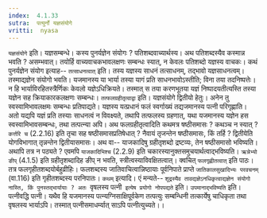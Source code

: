 ```yaml
---
index:  4.1.33
sutra:  पत्युर्नो यज्ञसंयोगे
vritti:  nyasa
---
```


`यज्ञसंयोगे` इति। यज्ञसम्बन्धे। कस्य पुनर्यज्ञेन संयोगः ? पतिशब्दवाच्यार्थस्य। अथ पतिशब्दस्यैव कस्मान्न भवति ? असम्भवात्। तयोर्हि वाच्यवाचकभावलक्षणः सम्बन्धः स्यात्, न केवलः पतिशब्दो यज्ञस्य वाचकः। कथं पुनर्यज्ञेन संयोग इत्याह-- `तत्साधनत्वात्` इति। तस्य यज्ञस्य साधनं तत्साधनम्, तद्भावो यज्ञसाधनत्वम्। तस्माद्यज्ञेन संयोगो भवति। यजमानस्य या भार्या तस्या यागं प्रति साधनभावोऽस्तीति; विना तया तदनिष्पत्तेः। न हि भार्याविरहितस्त्रैर्णिकः केवलो यज्ञेऽधिक्रियते। तस्मात् स तया करणभूतया यज्ञं निष्पादयतीत्यस्ति तस्या यज्ञेन सह क्रियाकारकलक्षणः सम्बन्धः। `तत्फलग्रहीतृत्वाद्वा` इति। यज्ञसंयोगे द्वितीयो हेतुः। अनेन तु स्वस्वामिभावलक्षमः सम्बन्धः प्रतिपाद्यते। यज्ञस्य यत्प्रधानं फलं स्वर्गाख्यं तद्यजमानस्य पत्नी परिगृह्णाति। अतो यद्यपि यज्ञं प्रति तस्याः साधनत्वं न विवक्ष्यते, तथापि तत्फलस्य ग्रहणात्, यथा यजमानस्य यज्ञेन हस स्वस्वामिभावसम्बन्धः, तथा तत्पत्न्या अपि। अथ फलग्रहीतृत्वादिति कथमत्र षष्ठीसमासः ? कथञ्च न स्यात् ? `कर्त्तरि च` (2.2.16) इति तृचा सह षष्ठीसमासप्रतिषेधात् ? नैवायं तृजन्तेन षष्ठीसमासः, किं तर्हि ? द्वितीयेति योगविभागात् तृन्नन्तेन द्वितीयासमासः। अथ वा-- याजकादिषु ग्रहीतृशब्दो द्रष्टव्यः, तेन षष्ठीसमासो भविष्यति। अथापि तत्र न पठ्यते ? एवमपि `याजकादिभिश्च` (2.2.9) इति चकारस्यानुक्तसमुचयार्थत्वाद्भविष्यति। `ऋन्नेभ्यो ङीप्` (4.1.5) इति ग्रहीतृशब्दादिह ङीप् न भवति, स्त्रीत्वस्याविवक्षितत्वात्। क्वचित् `फलगृह्णीतत्वात्` इति पाठः।तत्र फलगृहीतशब्दयोर्बहुव्रीहिः। फलशब्दस्य जातिवाचित्वान्निष्ठायाः पूर्वनिपाते प्राप्ते `जातिकालसुखादिभ्यः परवचनम्` (वा.116) इति गृहीतशब्दस्य परनिपातः।
`कथम्` इत्यादि। एं मन्यते-- `शूद्रस्यैव तावद्यज्ञेऽनधिकृत्वाद्यज्ञेन संयोगो नास्ति, किं पुनस्तद्भार्यायाः ? अतः `वृषलस्य पत्नी` इत्येष प्रयोगो नोपपद्यते` इति। `उपमानाद्भविष्यति` इति। पत्नीवद्धि पत्नी। यथैव हि यजमानस्य पत्न्यग्निसाक्षिपूर्वकेण तत्पत्युः सम्बन्धिनी तत्कार्येषु चाधिकृता तथा वृषलस्य भार्याऽपि। तस्मात् पत्नीसमाधर्म्यात् साऽपि पत्नीत्युच्यते।।

